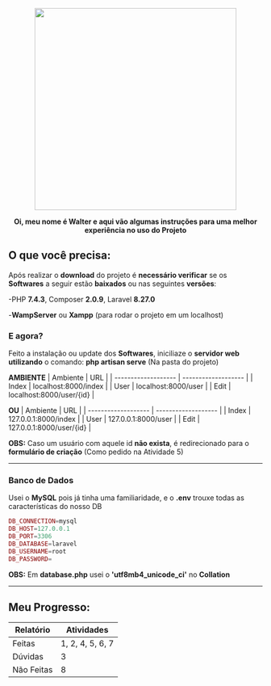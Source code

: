 <p align="center"><a href="https://laravel.com" target="_blank"><img src="https://raw.githubusercontent.com/laravel/art/master/logo-lockup/5%20SVG/2%20CMYK/1%20Full%20Color/laravel-logolockup-cmyk-red.svg" width="400"></a></p>

<p align="center"><strong>Oi, meu nome é Walter e aqui vão algumas instruções para uma melhor experiência no uso do Projeto </strong></p>



## O que você precisa:
Após realizar o **download** do projeto é **necessário verificar** se os **Softwares** a seguir estão **baixados** ou nas seguintes **versões**:

-PHP **7.4.3**, Composer **2.0.9**, Laravel **8.27.0**

-**WampServer** ou **Xampp** (para rodar o projeto em um localhost)

### E agora?
Feito a instalação ou update dos **Softwares**, iniciliaze o **servidor web utilizando** o comando: **php artisan serve** (Na pasta do projeto)

**AMBIENTE**
| Ambiente  |  URL  |
| ------------------- | ------------------- |
|  Index |  localhost:8000/index |
|  User |  localhost:8000/user |
|  Edit |  localhost:8000/user/{id} |

**OU**
| Ambiente  |  URL  |
| ------------------- | ------------------- |
|  Index |  127.0.0.1:8000/index |
|  User |  127.0.0.1:8000/user |
|  Edit |  127.0.0.1:8000/user/{id} |

**OBS:** Caso um usuário com aquele id **não exista**, é redirecionado para o **formulário de criação** (Como pedido na Atividade 5)
<hr>

### Banco de Dados
Usei o **MySQL** pois já tinha uma familiaridade, e o **.env** trouxe todas as características do nosso DB
~~~php
DB_CONNECTION=mysql
DB_HOST=127.0.0.1
DB_PORT=3306
DB_DATABASE=laravel
DB_USERNAME=root
DB_PASSWORD=
~~~

**OBS:** Em **database.php** usei o **'utf8mb4_unicode_ci'** no **Collation**
<hr>

## Meu Progresso:
| Relatório |  Atividades  |
| ------------------- | ------------------- |
|  Feitas |  1, 2, 4, 5, 6, 7 |
|  Dúvidas |  3 |
|  Não Feitas | 8 |

